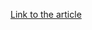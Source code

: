[Link to the article](https://blog.trendmicro.com/trendlabs-security-intelligence/exploring-emotet-examining-emotets-activities-infrastructure/)
